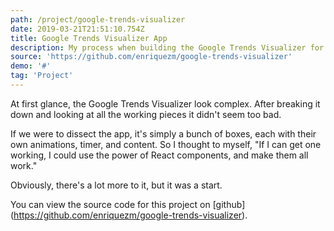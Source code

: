 ```yaml
---
path: /project/google-trends-visualizer
date: 2019-03-21T21:51:10.754Z
title: Google Trends Visualizer App
description: My process when building the Google Trends Visualizer for a coding test.
source: 'https://github.com/enriquezm/google-trends-visualizer'
demo: '#'
tag: 'Project'
---
```

At first glance, the Google Trends Visualizer look complex. After breaking it down and looking at all the working pieces it didn't seem too bad.

If we were to dissect the app, it's simply a bunch of boxes, each with their own animations, timer, and content. So I thought to myself, "If I can get one working, I could use the power of React components, and make them all work."

Obviously, there's a lot more to it, but it was a start.

You can view the source code for this project on \[github](https://github.com/enriquezm/google-trends-visualizer).
